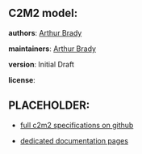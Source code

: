 ## C2M2 model:


**authors**: [Arthur Brady]()

**maintainers**: [Arthur Brady]()

**version**: Initial Draft

**license**: 

## PLACEHOLDER:



* [full c2m2 specifications on github](https://github.com/nih-cfde/specifications-and-documentation)

* [dedicated documentation pages]()
